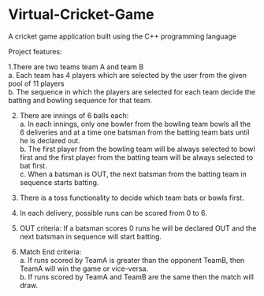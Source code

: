 # Virtual-Cricket-Game
A cricket game application built using the C++ programming language

Project features:

1.There are two teams team A and team B  
a. Each team has 4 players which are selected by the user from the given pool of 11 players  
b. The sequence in which the players are selected for each team decide the batting and bowling sequence for that team.

2. There are innings of 6 balls each:  
a. In each innings, only one bowler from the bowling team bowls all the 6 deliveries and at a time one batsman from the batting team bats until he is declared out.  
b. The first player from the bowling team will be always selected to bowl first and the first player from the batting team will be always selected to bat first.  
c. When a batsman is OUT, the next batsman from the batting team in sequence starts batting.

3. There is a toss functionality to decide which team bats or bowls first.

4. In each delivery, possible runs can be scored from 0 to 6.

5. OUT criteria: If a batsman scores 0 runs he will be declared OUT and the next batsman in sequence will start batting.

6. Match End criteria:  
a. If runs scored by TeamA is greater than the opponent TeamB, then TeamA will win the game or vice-versa.  
b. If runs scored by TeamA and TeamB are the same then the match will draw.
